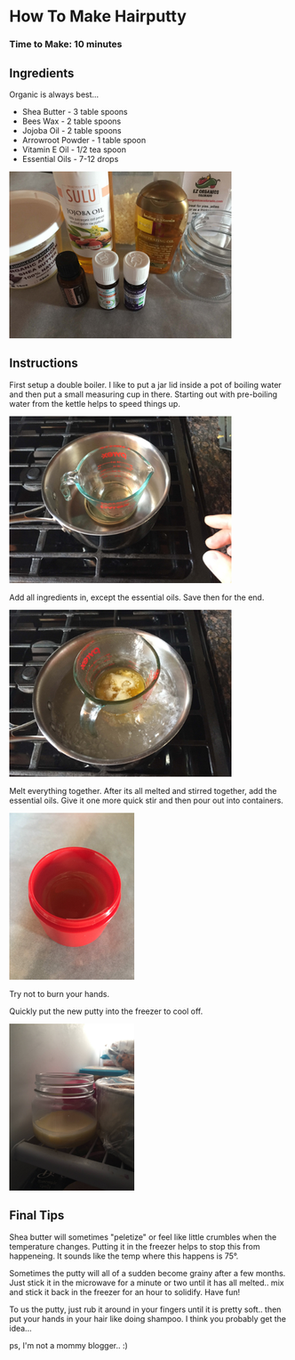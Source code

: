 # How To Make Hairputty

### Time to Make: 10 minutes

## Ingredients

Organic is always best...

* Shea Butter - 3 table spoons
* Bees Wax - 2 table spoons
* Jojoba Oil - 2 table spoons
* Arrowroot Powder - 1 table spoon
* Vitamin E Oil - 1/2 tea spoon
* Essential Oils - 7-12 drops

<img src="/static/img/hairputty-supplies.JPG" alt="Supplies" style="height: 300px;">

## Instructions

First setup a double boiler. I like to put a jar lid inside a pot of boiling water and then put a small measuring cup in there. Starting out with pre-boiling water from the kettle helps to speed things up.

<img src="/static/img/hairputty-boiler.JPG" alt="Boiler" style="height: 300px;">

Add all ingredients in, except the essential oils. Save then for the end.

<img src="/static/img/hairputty-cooking.JPG" alt="Cooking" style="height: 300px;">

Melt everything together. After its all melted and stirred together, add the essential oils. Give it one more quick stir and then pour out into containers.

<img src="/static/img/hairputty-melted.JPG" alt="Melted" style="height: 300px;">

Try not to burn your hands.

Quickly put the new putty into the freezer to cool off.

<img src="/static/img/hairputty-freezer.JPG" alt="Freezer" style="height: 300px;">

## Final Tips

Shea butter will sometimes "peletize" or feel like little crumbles when the temperature changes. Putting it in the freezer helps to stop this from happeneing. It sounds like the temp where this happens is 75°.

Sometimes the putty will all of a sudden become grainy after a few months. Just stick it in the microwave for a minute or two until it has all melted.. mix and stick it back in the freezer for an hour to solidify. Have fun!

To us the putty, just rub it around in your fingers until it is pretty soft.. then put your hands in your hair like doing shampoo. I think you probably get the idea...

ps, I'm not a mommy blogger.. :)